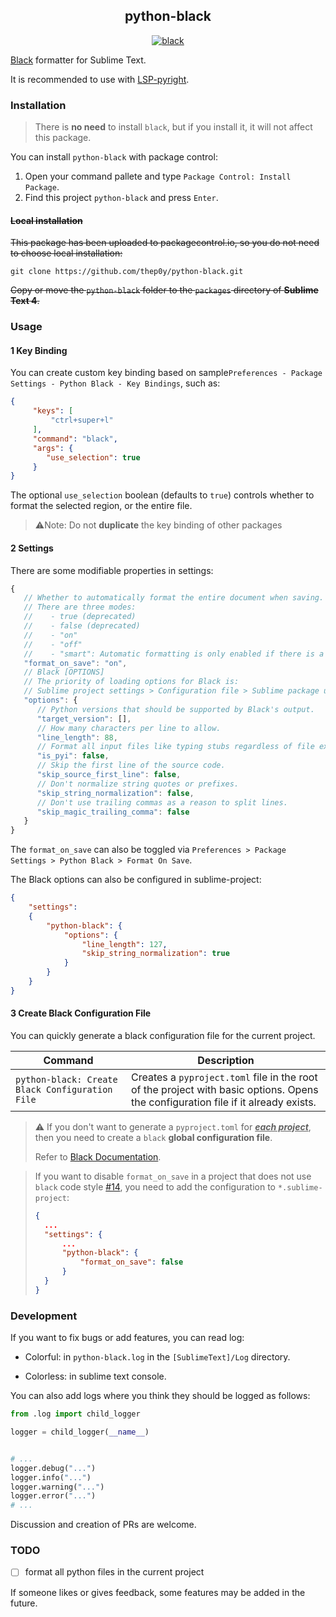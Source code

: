 
<h2 align="center">python-black</h2>
<p align="center">
    <a href="https://github.com/psf/black"><img alt="black" src="https://img.shields.io/badge/code%20style-black-000000.svg"></a>
</p>

[Black](https://github.com/psf/black) formatter for  Sublime Text.

It is recommended to use with [LSP-pyright](https://github.com/sublimelsp/LSP-pyright).

### Installation

> There is **no need** to install `black`, but if you install it, it will not affect this package.

You can install `python-black` with package control:

1. Open your command pallete and type `Package Control: Install Package`.
2. Find this project `python-black` and press `Enter`.

#### ~~Local installation~~

~~This package has been uploaded to packagecontrol.io, so you do not need to choose local installation:~~

```shell
git clone https://github.com/thep0y/python-black.git
```

~~Copy or move the `python-black` folder to the `packages` directory of **Sublime Text 4**.~~

### Usage

#### 1 Key Binding

You can create custom key binding based on sample`Preferences - Package Settings - Python Black - Key Bindings`, such as:

```json
{
     "keys": [
         "ctrl+super+l"
     ],
     "command": "black",
     "args": {
        "use_selection": true
     }
}
```

The optional `use_selection` boolean (defaults to `true`) controls whether to format the selected region, or the entire file.

> :warning:Note: Do not **duplicate** the key binding of other packages

#### 2 Settings

There are some modifiable properties in settings:

```js
{
   // Whether to automatically format the entire document when saving.
   // There are three modes:
   //    - true (deprecated)
   //    - false (deprecated)
   //    - "on"
   //    - "off"
   //    - "smart": Automatic formatting is only enabled if there is a `black` section in the project's `pyproject.toml`
   "format_on_save": "on",
   // Black [OPTIONS]
   // The priority of loading options for Black is:
   // Sublime project settings > Configuration file > Sublime package user settings > Sublime package default settings
   "options": {
      // Python versions that should be supported by Black's output.
      "target_version": [],
      // How many characters per line to allow.
      "line_length": 88,
      // Format all input files like typing stubs regardless of file extension (useful when piping source on standard input).
      "is_pyi": false,
      // Skip the first line of the source code.
      "skip_source_first_line": false,
      // Don't normalize string quotes or prefixes.
      "skip_string_normalization": false,
      // Don't use trailing commas as a reason to split lines.
      "skip_magic_trailing_comma": false
   }
}

```

The `format_on_save` can also be toggled via `Preferences > Package Settings > Python Black > Format On Save`.

The Black options can also be configured in sublime-project:

```json
{
    "settings":
    {
        "python-black": {
            "options": {
                "line_length": 127,
                "skip_string_normalization": true
            }
        }
    }
}

```

#### 3 Create Black Configuration File

You can quickly generate a black configuration file for the current project.

| Command                                         | Description                                                  |
| ----------------------------------------------- | ------------------------------------------------------------ |
| `python-black: Create Black Configuration File` | Creates a `pyproject.toml` file in the root of the project with basic options. Opens the configuration file if it already exists. |

> :warning: If you don't want to generate a `pyproject.toml` for *<u>**each project**</u>*, then you need to create a `black` **global configuration file**.
>
> Refer to [Black Documentation](https://black.readthedocs.io/en/stable/usage_and_configuration/the_basics.html#where-black-looks-for-the-file).

>If you want to disable `format_on_save` in a project that does not use `black` code style [#14](https://github.com/thep0y/python-black/issues/14), you need to add the configuration to `*.sublime-project`:
>````json
>{
>	...
>	"settings": {
>		...
>		"python-black": {
>			"format_on_save": false
>		}
>	}
>}
>````

### Development

If you want to fix bugs or add features, you can read log:

   - Colorful: in `python-black.log` in the `[SublimeText]/Log` directory.

   - Colorless: in sublime text console.

You can also add logs where you think they should be logged as follows:

```python
from .log import child_logger

logger = child_logger(__name__)


# ...
logger.debug("...")
logger.info("...")
logger.warning("...")
logger.error("...")
# ...
```

Discussion and creation of PRs are welcome.

### TODO

- [ ] format all python files in the current project

If someone likes or gives feedback, some features may be added in the future.

